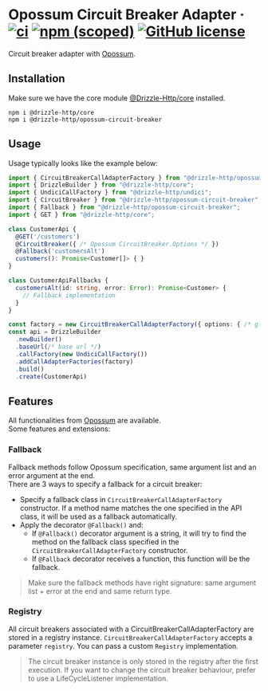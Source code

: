 # Opossum Circuit Breaker Adapter &middot; [![ci](https://github.com/vitorsalgado/drizzle-http/workflows/ci/badge.svg)](https://github.com/vitorsalgado/drizzle-http/actions) [![npm (scoped)](https://img.shields.io/npm/v/@drizzle-http/opossum-circuit-breaker)](https://www.npmjs.com/package/@drizzle-http/opossum-circuit-breaker) [![GitHub license](https://img.shields.io/badge/license-MIT-blue.svg)](https://github.com/vitorsalgado/drizzle-http/blob/main/LICENSE)

Circuit breaker adapter with [Opossum](https://github.com/nodeshift/opossum).

## Installation

Make sure we have the core module [@Drizzle-Http/core](https://www.npmjs.com/package/@drizzle-http/core) installed.

```
npm i @drizzle-http/core
npm i @drizzle-http/opossum-circuit-breaker
```

## Usage

Usage typically looks like the example below:

```typescript
import { CircuitBreakerCallAdapterFactory } from "@drizzle-http/opossum-circuit-breaker";
import { DrizzleBuilder } from "@drizzle-http/core";
import { UndiciCallFactory } from "@drizzle-http/undici";
import { CircuitBreaker } from "@drizzle-http/opossum-circuit-breaker";
import { Fallback } from "@drizzle-http/opossum-circuit-breaker";
import { GET } from "@drizzle-http/core";

class CustomerApi {
  @GET('/customers')
  @CircuitBreaker({ /* Opossum CircuitBreaker.Options */ })
  @Fallback('customersAlt')
  customers(): Promise<Customer[]> { }
}

class CustomerApiFallbacks {
  customersAlt(id: string, error: Error): Promise<Customer> {
    // Fallback implementation
  }
}

const factory = new CircuitBreakerCallAdapterFactory({ options: { /* global options */ }, fallbacks: new CustomerApiFallbacks() })
const api = DrizzleBuilder
  .newBuilder()
  .baseUrl(/* base url */)
  .callFactory(new UndiciCallFactory())
  .addCallAdapterFactories(factory)
  .build()
  .create(CustomerApi)
```

## Features

All functionalities from [Opossum](https://github.com/nodeshift/opossum) are available.  
Some features and extensions:

### Fallback

Fallback methods follow Opossum specification, same argument list and an error argument at the end.  
There are 3 ways to specify a fallback for a circuit breaker:

- Specify a fallback class in `CircuitBreakerCallAdapterFactory` constructor. If a method name matches the one specified
  in the API class, it will be used as a fallback automatically.
- Apply the decorator `@Fallback()` and:
  * If `@Fallback()` decorator argument is a string, it will try to find the method on the fallback class specified in
    the `CircuitBreakerCallAdapterFactory` constructor.
  * If `@Fallback` decorator receives a function, this function will be the fallback.

> Make sure the fallback methods have right signature: same argument list + error at the end and same return type.

### Registry

All circuit breakers associated with a CircuitBreakerCallAdapterFactory are stored in a registry instance.
`CircuitBreakerCallAdapterFactory` accepts a parameter `registry`. You can pass a custom `Registry` implementation.

> The circuit breaker instance is only stored in the registry after the first execution. If you want to change the circuit breaker behaviour, prefer to use a LifeCycleListener implementation.
